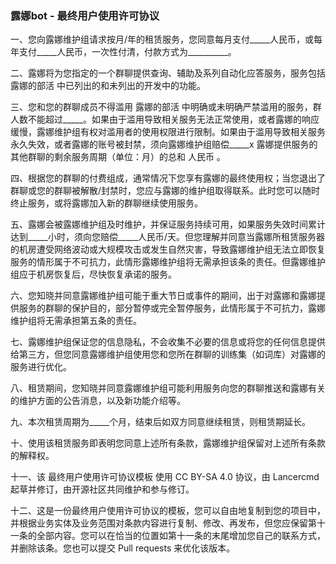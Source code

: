 ### 露娜bot - 最终用户使用许可协议

一、您向露娜维护组请求按月/年的租赁服务，您同意每月支付_____人民币，或每年支付_____人民币，一次性付清，付款方式为__________。

二、露娜将为您指定的一个群聊提供查询、辅助及系列自动化应答服务，服务包括 露娜的部活 中已列出的和未列出的开发中的功能。

三、您和您的群聊成员不得滥用 露娜的部活 中明确或未明确严禁滥用的服务，群人数不能超过_____。如果由于滥用导致相关服务无法正常使用，或者露娜的响应缓慢，露娜维护组有权对滥用者的使用权限进行限制。如果由于滥用导致相关服务永久失效，或者露娜的账号被封禁，须向露娜维护组赔偿_____x 露娜提供服务的其他群聊的剩余服务周期（单位：月）的总和 人民币 。

四、根据您的群聊的付费组成，通常情况下您享有露娜的最终使用权；当您退出了群聊或您的群聊被解散/封禁时，您应与露娜的维护组取得联系。此时您可以随时终止服务，或将露娜加入新的群聊继续使用服务。

五、露娜会被露娜维护组及时维护，并保证服务持续可用，如果服务失效时间累计达到_____小时，须向您赔偿_____人民币/天。但您理解并同意当露娜所租赁服务器的机房遭受网络波动或大规模攻击或发生自然灾害，导致露娜维护组无法立即恢复服务的情形属于不可抗力，此情形露娜维护组将无需承担该条的责任。但露娜维护组应于机房恢复后，尽快恢复承诺的服务。

六、您知晓并同意露娜维护组可能于重大节日或事件的期间，出于对露娜和露娜提供服务的群聊的保护目的，部分暂停或完全暂停服务，此情形属于不可抗力，露娜维护组将无需承担第五条的责任。

七、露娜维护组保证您的信息隐私，不会收集不必要的信息或将您的任何信息提供给第三方，但您同意露娜维护组使用您和您所在群聊的训练集（如词库）对露娜的服务进行优化。

八、租赁期间，您知晓并同意露娜维护组可能利用服务向您的群聊推送和露娜有关的维护方面的公告消息，以及新功能介绍等。

九、本次租赁周期为_____个月，结束后如双方同意继续租赁，则租赁期延长。

十、使用该租赁服务即表明您同意上述所有条款，露娜维护组保留对上述所有条款的解释权。

十一、该 最终用户使用许可协议模板 使用 CC BY-SA 4.0 协议，由 Lancercmd 起草并修订，由开源社区共同维护和参与修订。

十二、这是一份最终用户使用许可协议的模板，您可以自由地复制到您的项目中，并根据业务实体及业务范围对条款内容进行复制、修改、再发布，但您应保留第十一条的全部内容。您可以在恰当的位置如第十一条的末尾增加您自己的联系方式，并删除该条。您也可以提交 Pull requests 来优化该版本。
